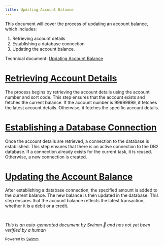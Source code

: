```yaml
---
title: Updating Account Balance
---
```

This document will cover the process of updating an account balance, which includes:

1. Retrieving account details
2. Establishing a database connection
3. Updating the account balance.

Technical document: <SwmLink doc-title="Updating Account Balance">[Updating Account Balance](/.swm/updating-account-balance.veauq6ho.sw.md)</SwmLink>

# [Retrieving Account Details](https://app.swimm.io/repos/Z2l0aHViJTNBJTNBY2ljcy1iYW5raW5nLXNhbXBsZS1hcHBsaWNhdGlvbi1jYnNhLUlCTS1EZW1vLUdQVCUzQSUzQVN3aW1tLURlbW8=/docs/veauq6ho#retrieving-account-details)

The process begins by retrieving the account details using the account number and sort code. This step ensures that the account exists and fetches the current balance. If the account number is 99999999, it fetches the latest account details. Otherwise, it fetches the specific account details.

# [Establishing a Database Connection](https://app.swimm.io/repos/Z2l0aHViJTNBJTNBY2ljcy1iYW5raW5nLXNhbXBsZS1hcHBsaWNhdGlvbi1jYnNhLUlCTS1EZW1vLUdQVCUzQSUzQVN3aW1tLURlbW8=/docs/veauq6ho#opening-a-database-connection)

Once the account details are retrieved, a connection to the database is established. This step ensures that there is an active connection to the DB2 database. If a connection already exists for the current task, it is reused. Otherwise, a new connection is created.

# [Updating the Account Balance](https://app.swimm.io/repos/Z2l0aHViJTNBJTNBY2ljcy1iYW5raW5nLXNhbXBsZS1hcHBsaWNhdGlvbi1jYnNhLUlCTS1EZW1vLUdQVCUzQSUzQVN3aW1tLURlbW8=/docs/veauq6ho#handling-account-balance-updates)

After establishing a database connection, the specified amount is added to the current balance. The new balance is then updated in the database. This step ensures that the account balance reflects the latest transaction, whether it is a debit or a credit.

&nbsp;

*This is an auto-generated document by Swimm 🌊 and has not yet been verified by a human*

<SwmMeta version="3.0.0" repo-id="Z2l0aHViJTNBJTNBY2ljcy1iYW5raW5nLXNhbXBsZS1hcHBsaWNhdGlvbi1jYnNhLUlCTS1EZW1vLUdQVCUzQSUzQVN3aW1tLURlbW8=" repo-name="cics-banking-sample-application-cbsa-IBM-Demo-GPT"><sup>Powered by [Swimm](/)</sup></SwmMeta>

